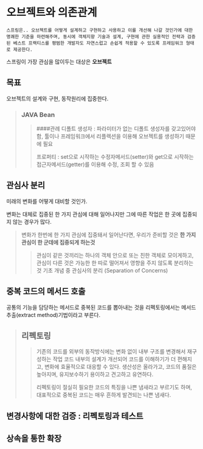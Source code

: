 # 오브젝트와 의존관계


`스프링은.. 오브젝트를 어떻게 설계하고 구현하고 사용하고 이를 개선해 나갈 것인가에 대한 명쾌한 기준을 마련해주며,
동시에 객체지향 기술과 설계, 구현에 관한 실용적인 전략과 검증된 베스트 프랙티스를 평범한 개발자도 자연스럽고 손쉽게
적용할 수 있도록 프레임워크 형태로 제공한다.`

스프링이 가장 관심을 많이두는 대상은 **오브젝트**

## 목표
오브젝트의 설계와 구현, 동작원리에 집중한다.

> ### JAVA Bean
>> ####관례
>> 디폴트 생성자 : 파라미터가 없는 디폴트 생성자를 갖고있어야 함, 툴이나 프레임워크에서 리플렉션을 이용해
>> 오브젝트를 생성하기 때문에 필요
>>
>> 프로퍼티 : set으로 시작하는 수정자메서드(setter)와 get으로 시작하는 접근자메서드(getter)를 이용해 수정, 조회 할 수 있음

## 관심사 분리

미래의 변화를 어떻게 대비할 것인가.

변화는 대체로 집중된 한 가지 관심에 대해 일어나지만 그에 따른 작업은 한 곳에 집중되지 않는 경우가 많다.

> 변화가 한번에 한 가지 관심에 집중돼서 일어난다면, 우리가 준비할 것은 **한 가지 관심이 한 군데에 집중되게 하는것**
>> 관심이 같은 것끼리는 하나의 객체 안으로 또는 친한 객체로 모이게하고, 관심이 다른 것은 가능한 한 따로 떨어져서 영향을 주지 않도록 분리하는 것
>> 기초 개념 중 관심사의 분리 (Separation of Concerns)

 
## 중복 코드의 메서드 호출
공통의 기능을 담당하는 메서드로 중복된 코드를 뽑아내는 것을 리펙토링에서는 메서드 추출(extract method)기법이라고 부른다.
> ## 리펙토링
>> 기존의 코드를 외부의 동작방식에는 변화 없이 내부 구조를 변경해서 재구성하는 작업
>> 코드 내부의 설계가 개선되어 코드를 이해하기가 더 편해지고, 변화에 효율적으로 대응할 수 있다.
>> 생산성은 올라가고, 코드의 품질은 높아지며, 유지보수하기 용이하고 견고하고 유연하다.
>> 
>> 리펙토링이 절실히 필요한 코드의 특징을 나쁜 냄새라고 부르기도 하며, 대표적으로 중복된 코드는 매우 흔하게 발견되는 나쁜 냄새다.
 
## 변경사항에 대한 검증 : 리펙토링과 테스트
## 상속을 통한 확장
